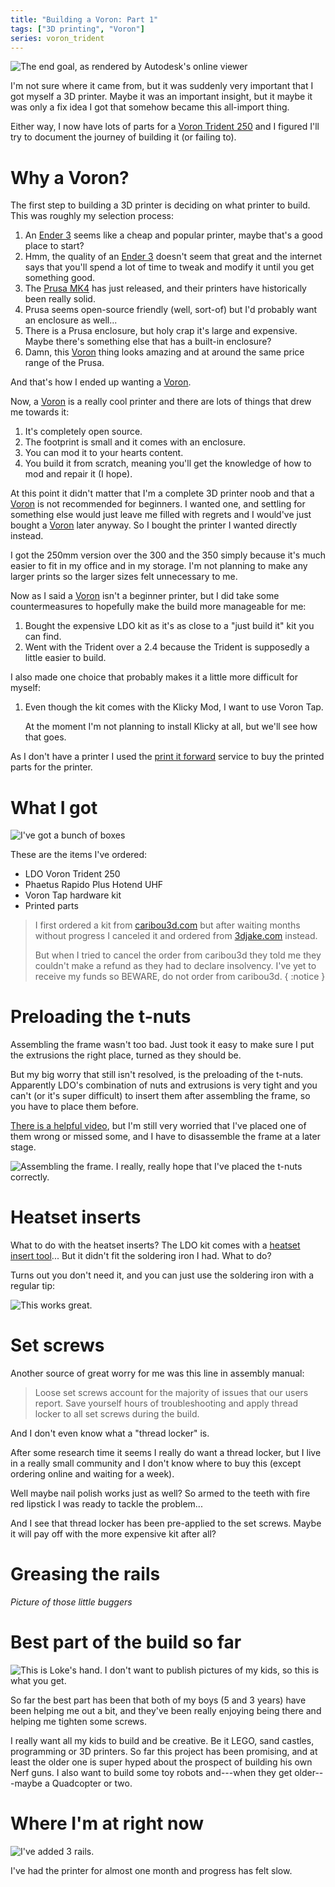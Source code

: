 ```yaml
---
title: "Building a Voron: Part 1"
tags: ["3D printing", "Voron"]
series: voron_trident
---
```


![The end goal, as rendered by Autodesk's online viewer](/images/trident/trident.png)

I'm not sure where it came from, but it was suddenly very important that I got myself a 3D printer.
Maybe it was an important insight, but it maybe it was only a fix idea I got that somehow became this all-import thing.

Either way, I now have lots of parts for a [Voron Trident 250][trident] and I figured I'll try to document the journey of building it (or failing to).


# Why a Voron?

The first step to building a 3D printer is deciding on what printer to build.
This was roughly my selection process:

1. An [Ender 3][] seems like a cheap and popular printer, maybe that's a good place to start?
1. Hmm, the quality of an [Ender 3][] doesn't seem that great and the internet says that you'll spend a lot of time to tweak and modify it until you get something good.
1. The [Prusa MK4][] has just released, and their printers have historically been really solid.
1. Prusa seems open-source friendly (well, sort-of) but I'd probably want an enclosure as well...
1. There is a Prusa enclosure, but holy crap it's large and expensive. Maybe there's something else that has a built-in enclosure?
1. Damn, this [Voron][] thing looks amazing and at around the same price range of the Prusa.

And that's how I ended up wanting a [Voron][].

Now, a [Voron][] is a really cool printer and there are lots of things that drew me towards it:

1. It's completely open source.
1. The footprint is small and it comes with an enclosure.
1. You can mod it to your hearts content.
1. You build it from scratch, meaning you'll get the knowledge of how to mod and repair it (I hope).

At this point it didn't matter that I'm a complete 3D printer noob and that a [Voron][] is not recommended for beginners.
I wanted one, and settling for something else would just leave me filled with regrets and I would've just bought a [Voron][] later anyway.
So I bought the printer I wanted directly instead.

I got the 250mm version over the 300 and the 350 simply because it's much easier to fit in my office and in my storage.
I'm not planning to make any larger prints so the larger sizes felt unnecessary to me.

Now as I said a [Voron][] isn't a beginner printer, but I did take some countermeasures to hopefully make the build more manageable for me:

1. Bought the expensive LDO kit as it's as close to a "just build it" kit you can find.
2. Went with the Trident over a 2.4 because the Trident is supposedly a little easier to build.

I also made one choice that probably makes it a little more difficult for myself:

1. Even though the kit comes with the Klicky Mod, I want to use Voron Tap.

   At the moment I'm not planning to install Klicky at all, but we'll see how that goes.

As I don't have a printer I used the [print it forward][pif] service to buy the printed parts for the printer.

# What I got

![I've got a bunch of boxes](/images/trident/boxes.jpg)

These are the items I've ordered:

- LDO Voron Trident 250
- Phaetus Rapido Plus Hotend UHF
- Voron Tap hardware kit
- Printed parts

> I first ordered a kit from [caribou3d.com](https://caribou3d.com/en/) but after waiting months without progress I canceled it
> and ordered from [3djake.com](https://www.3djake.com/) instead.
>
> But when I tried to cancel the order from caribou3d they told me they couldn't make a
> refund as they had to declare insolvency.
> I've yet to receive my funds so BEWARE, do not order from caribou3d.
{ :notice }

# Preloading the t-nuts

Assembling the frame wasn't too bad.
Just took it easy to make sure I put the extrusions the right place, turned as they should be.

But my big worry that still isn't resolved, is the preloading of the t-nuts.
Apparently LDO's combination of nuts and extrusions is very tight and you can't (or it's super difficult) to insert them after assembling the frame, so you have to place them before.

[There is a helpful video][t-nuts], but I'm still very worried that I've placed one of them wrong or missed some, and I have to disassemble the frame at a later stage.

![Assembling the frame. I really, really hope that I've placed the t-nuts correctly.](/images/trident/build_1.jpg)

# Heatset inserts

What to do with the heatset inserts?
The LDO kit comes with a [heatset insert tool][heatset_tool]...
But it didn't fit the soldering iron I had. What to do?

Turns out you don't need it, and you can just use the soldering iron with a regular tip:

![This works great.](/images/trident/heatset_insert.jpg)

# Set screws

Another source of great worry for me was this line in assembly manual:

> Loose set screws account for the majority of issues that our users report.
> Save yourself hours of troubleshooting and apply thread locker to all set screws during the build.

And I don't even know what a "thread locker" is.

After some research time it seems I really do want a thread locker, but I live in a really small community and I don't know where to buy this (except ordering online and waiting for a week).

Well maybe nail polish works just as well? So armed to the teeth with fire red lipstick I was ready to tackle the problem...

And I see that thread locker has been pre-applied to the set screws.
Maybe it will pay off with the more expensive kit after all?

# Greasing the rails

*Picture of those little buggers*

# Best part of the build so far

![This is Loke's hand.  
I don't want to publish pictures of my kids, so this is what you get.](/images/trident/build_loke.jpg)

So far the best part has been that both of my boys (5 and 3 years) have been helping me out a bit, and they've been really enjoying being there and helping me tighten some screws.

I really want all my kids to build and be creative.
Be it LEGO, sand castles, programming or 3D printers.
So far this project has been promising, and at least the older one is super hyped about the prospect of building his own Nerf guns.
I also want to build some toy robots and---when they get older---maybe a Quadcopter or two.

# Where I'm at right now

![I've added 3 rails.](/images/trident/build_2.jpg)

I've had the printer for almost one month and progress has felt slow.

[trident]: https://vorondesign.com/voron_trident
[Voron]: https://vorondesign.com/
[Prusa MK4]: https://www.prusa3d.com/en/product/original-prusa-mk4-2/
[Ender 3]: https://www.creality.com/products/ender-3-3d-printer
[pif]: https://pif.voron.dev/
[heatset_tool]: https://docs.ldomotors.com/guides/heatset_insert_tool_guide
[t-nuts]: https://www.youtube.com/watch?v=hpkN9NHoKiY
